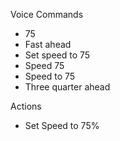 Voice Commands

* 75
* Fast ahead
* Set speed to 75
* Speed 75
* Speed to 75
* Three quarter ahead

Actions

* Set Speed to 75%